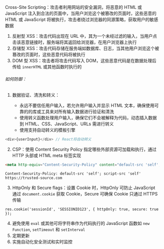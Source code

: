 Cross-Site Scripting：攻击者利用网站的安全漏洞，将恶意的 HTML 或 JavaScript 注入到合法的页面中，当用户浏览这个被篡改的页面时，这些恶意的 HTML 或 JavaScript 将被执行，攻击者绕过浏览器的同源策略，获取用户的敏感数据

1. 反射型 XSS：攻击代码出现在 URL 中，其为一个未经过滤的输入，当用户点击该恶意链接时，服务端将其返回给浏览器，在用户浏览器上执行
2. 存储型 XSS：攻击代码存储在服务端如数据库、日志，当其他用户浏览这个被篡改的页面时，这些恶意代码将被执行
3. DOM 型 XSS：攻击者将攻击代码写入 DOM，这些恶意代码是在数据处理后传给 `innerHTML` 或其他函数时执行的

###### 如何防御：

1. 数据验证、清洗和转义：

   - 永远不要信任用户输入，若允许用户输入并显示 HTML 文本，确保使用可靠的的库或工具来对所有输入数据进行验证和清洗
   - 使用转义函数处理用户输入，确保它们不会被解释为代码，动态插入数据到 HTML、CSS、JavaScript、URLs 需进行转义
   - 使用支持自动转义的模板引擎

```JavaScript
<div>{userInput}</div> // React将自动转义
```

2. CSP：使用 Content Security Policy 指定哪些外部资源可加载和执行，通过 HTTP 头部或 HTML meta 标签实现

```HTML
<meta http-equiv="Content-Security-Policy" content="default-src 'self'; script-src 'self' https://trusted-source.com">
```

```HTTP
Content-Security-Policy: default-src 'self'; script-src 'self' https://trusted-source.com
```

3. HttpOnly 和 Secure flags：设置 Cookie 时，HttpOnly 可防止 JavaScript 通过 `document.cookie` 获取 Cookie，Secure 可确保 Cookie 只通过 HTTPS 传输

```Node
res.cookie('sessionId', 'SESSIONID123', { httpOnly: true, secure: true });
```

4. 避免使用 `eval` 或其他可将字符串作为代码执行的 JavaScript 函数如 `new Function`, `setTimeout` 和 `setInterval`
5. 定期更新
6. 实施自动化安全测试和实时监控
